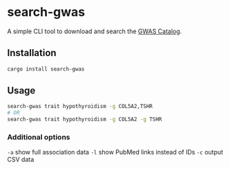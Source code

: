 # search-gwas

A simple CLI tool to download and search the [GWAS Catalog](https://www.ebi.ac.uk/gwas/).

## Installation

```bash
cargo install search-gwas
```

## Usage

```bash
search-gwas trait hypothyroidism -g COL5A2,TSHR
# OR
search-gwas trait hypothyroidism -g COL5A2 -g TSHR
```

### Additional options
`-a` show full association data
`-l` show PubMed links instead of IDs
`-c` output CSV data
